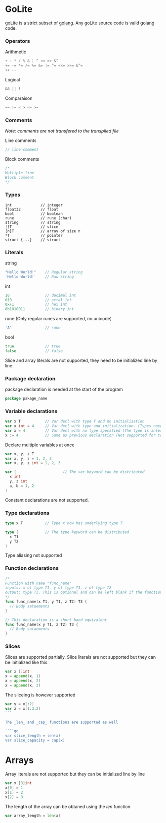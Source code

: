 # GoLite

goLite is a strict subset of [golang](https://golang.org/). Any goLite source code is valid golang code.

### Operators

Arithmetic

````go
+ - * / % & | ^ << >> &^ 
+= -= *= /= %= &= |= ^= <<= >>= &^=
++ --
````

Logical

````go
&& || !
````

Comparaison

````go
== != < > <= >=
````

### Comments

_Note: comments are not transfered to the transpiled file_

Line comments

````go
// line comment
````

Block comments

````go
/*
Multiple line
Block comment
*/
````

### Types

````
int             // integer
float32         // float
bool            // boolean
rune            // rune (char)
string          // string
[]T             // slice
[n]T            // array of size n
*T              // pointer
struct {...}    // struct
````

### Literals

string

````go
"Hello World!"    // Regular string
`Hello World!`    // Raw string
````

int

````go
10                // decimal int
010               // octal int
0xF1              // hex int
0b1010011         // binary int
````

rune (Only regular runes are supported, no unicode)

````go
'A'               // rune
````

bool

````go
true              // true
false             // false
````

Slice and array literals are not supported, they need to be initialized line by line.

### Package declaration

package declaration is needed at the start of the program

````go
package pakage_name
````

### Variable declarations

````go
var x T           // Var decl with type T and no initialisation
var x int = 4     // Var decl with type and initialization. (Types need to match)
var x = 4         // Var decl with no type specified (The type is infered from the expression)
x := 4            // Same as previous declaration (Not supported for top level declarations)
````

Declare multiple variables at once

````go                    // multiple declarations can be made on the same line
var x, y, z T
var x, y, z = 1, 2, 3
var x, y, z int = 1, 2, 3

var (                     // The var keyword can be distributed
  x int
  y, z int
  a, b = 1, 2
)
````

Constant declarations are not supported.

### Type declarations

````go
type x T          // Type x now has underlying type T

type (            // The type keyword can be distributed
  x T1
  y T2
)
````

Type aliasing not supported

### Function declarations

````go
/*
Function with name "func_name"
inputs: x of type T1, y of type T1, z of type T2
output: type T3. This is optional and can be left blank if the function returns nothing
*/
func func_name(x T1, y T1, z T2) T3 {
  // Body sataements
}

// This declaration is a short hand equivalent
func func_name(x y T1, z T2) T3 {
  // Body sataements
}
````


### Slices

Slices are supported partially.
Slice literals are not supported but they can be initialized like this

````go
var x []int
x = append(x, 1)
x = append(x, 2)
x = append(x, 3)
````

The sliceing is however supported

````go
var y = x[:2]
var z = x[1:3:2]
```

The _len_ and _cap_ functions are supported as well

````go
var slice_length = len(x)
var slice_capacity = cap(x)
````

# Arrays

Array literals are not supported but they can be initialized line by line

````go
var x [3]int
x[0] = 1
x[1] = 2
x[2] = 3
````

The length of the array can be obtaned using the _len_ function

````go
var array_length = len(x)
````



